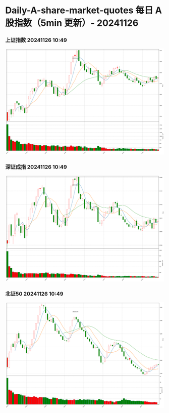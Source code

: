 
# Daily-A-share-market-quotes 每日 A 股指数（5min 更新）- 20241126

### 上证指数 20241126 10:49
![](./fig/2024/11/20241126-sh000001.png)

### 深证成指 20241126 10:49
![](./fig/2024/11/20241126-sz399001.png)

### 北证50 20241126 10:49
![](./fig/2024/11/20241126-bj899050.png)
